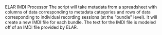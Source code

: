 ELAR IMDI Processor
The script will take metadata from a spreadsheet with columns of data corresponding to metadata categories and rows of data corresponding to individual recording sessions (at the "bundle" level). It will create a new IMDI file for each bundle. The text for the IMDI file is modeled off of an IMDI file provided by ELAR.